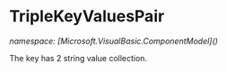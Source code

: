 ﻿# TripleKeyValuesPair
_namespace: [Microsoft.VisualBasic.ComponentModel](<a href="#" onClick="load('/docs/Microsoft.VisualBasic.ComponentModel/index.md')"></a>)_

The key has 2 string value collection.




